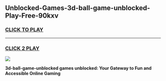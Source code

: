 
## Unblocked-Games-3d-ball-game-unblocked-Play-Free-90kxv
<h3>
<a href="https://premium76.site?title=3d-ball-game-unblocked&ref=19M">CLICK TO PLAY</a></h3>
<hr>

<h3>
<a href="https://premium76.site?title=3d-ball-game-unblocked&ref=19M">CLICK 2 PLAY</a>
  
</h3>

<a href="https://premium76.site?title=3d-ball-game-unblocked&ref=19M"><img src="https://clearcache.store/games.png"></a>


**3d-ball-game-unblocked games unblocked: Your Gateway to Fun and Accessible Online Gaming**
